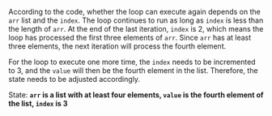 According to the code, whether the loop can execute again depends on the `arr` list and the `index`. The loop continues to run as long as `index` is less than the length of `arr`. At the end of the last iteration, `index` is 2, which means the loop has processed the first three elements of `arr`. Since `arr` has at least three elements, the next iteration will process the fourth element.

For the loop to execute one more time, the `index` needs to be incremented to 3, and the `value` will then be the fourth element in the list. Therefore, the state needs to be adjusted accordingly.

State: **`arr` is a list with at least four elements, `value` is the fourth element of the list, `index` is 3**